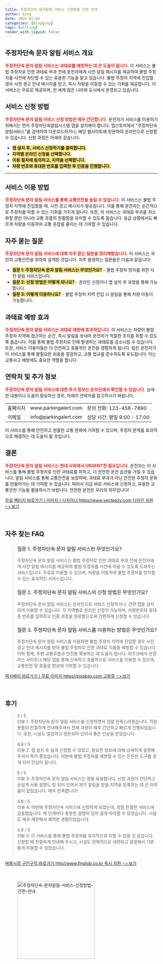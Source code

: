 ```yaml
---
title: 주정차단속 문자알림 서비스 신청방법 간편 안내
author: bing
date: 2025-02-03
categories: [Blogging]
tags: [writing]
render_with_liquid: false
---
```



<h2 id='주정차단속 문자 알림 서비스 개요'>주정차단속 문자 알림 서비스 개요</h2>

<p><b><span style="color: #ee2323;">주정차단속 문자 알림 서비스는 과태료를 예방하는 데 큰 도움이 됩니다.</span></b> 이 서비스는 불법 주정차로 인한 과태료 부과 전에 운전자에게 사전 알림 메시지를 제공하여 불법 주정차를 사전에 차단할 수 있는 유용한 기능을 맡고 있습니다. 불법 주정차 지역에 진입할 경우 사전 경고 안내 메시지를 받고, 즉시 차량을 이동할 수 있는 기회를 제공합니다. 이 서비스는 무료로 제공되며, 전 세계 많은 나라와 도시에서 운영되고 있습니다.</p>

<h2 id='서비스 신청 방법'>서비스 신청 방법</h2>

<p><b><span style="color: #ee2323;">주정차단속 문자 알림 서비스 신청 방법은 매우 간단합니다.</span></b> 운전자가 서비스를 이용하기 위해서는 먼저 주정차단속알림시스템 앱을 설치해야 합니다. 앱스토어에서 "주정차단속알림서비스"를 검색하여 다운로드하거나, 해당 웹사이트에 방문하여 온라인으로 신청할 수 있습니다. 신청 과정은 아래와 같습니다:</p>

<ul>
    <li><b><span style="background-color: #ffe066;">앱 설치 후, 서비스 신청하기를 클릭합니다.</span></b></li>
    <li><b><span style="background-color: #ffe066;">지역별 온라인 신청을 선택합니다.</span></b></li>
    <li><b><span style="background-color: #ffe066;">이용 절차에 동의하고, 지역을 선택합니다.</span></b></li>
    <li><b><span style="background-color: #ffe066;">차량 번호와 휴대폰 번호를 입력한 후 인증을 진행합니다.</span></b></li>
</ul>

<hr />

<h2 id='서비스 이용 방법'>서비스 이용 방법</h2>

<p><b><span style="color: #ee2323;">주정차단속 문자 알림 서비스를 통해 교통안전을 높일 수 있습니다.</span></b> 이 서비스는 불법 주정차 지역에 진입했을 때, 사전 경고 메시지가 발송됩니다. 이를 통해 운전자는 순간적으로 주정차를 피할 수 있는 기회를 가지게 됩니다. 또한, 이 서비스는 과태료 부과를 최소화할 뿐만 아니라 교통 흐름의 원활함을 유지할 수 있도록 돕습니다. 응급 상황에서도 빠르게 차량을 이동하여 교통 혼잡을 줄이는 데 기여할 수 있습니다.</p>

<h2 id='자주 묻는 질문'>자주 묻는 질문</h2>

<p><b><span style="color: #ee2323;">주정차단속 문자 알림 서비스에 대해 자주 묻는 질문을 정리해봤습니다.</span></b> 이 서비스는 국민의 교통안전을 위하여 설계된 것입니다. 자주 발생하는 질문들은 다음과 같습니다:</p>

<ul>
    <li><b><span style="background-color: #ffe066;">질문 1: 주정차단속 문자 알림 서비스는 무엇인가요?</span></b> - 불법 주정차 방지를 위한 사전 알림 서비스입니다.</li>
    <li><b><span style="background-color: #ffe066;">질문 2: 신청 방법은 어떻게 되나요?</span></b> - 온라인 신청이나 앱 설치 후 과정을 통해 가능합니다.</li>
    <li><b><span style="background-color: #ffe066;">질문 3: 어떻게 이용하나요?</span></b> - 불법 주정차 지역 진입 시 알림을 통해 차량 이동이 가능합니다.</li>
</ul>

<h2 id='과태료 예방 효과'>과태료 예방 효과</h2>

<p><b><span style="color: #ee2323;">주정차단속 문자 알림 서비스는 과태료 예방에 효과적입니다.</span></b> 이 서비스는 차량이 불법 주정차 지역에 접근하는 순간, 즉시 알림을 보내어 운전자가 적절한 조치를 취할 수 있도록 돕습니다. 이를 통해 불법 주정차로 인해 발생하는 과태료를 감소시킬 수 있습니다. 또한, 서비스 이용자들은 더 안전하고 효율적인 운전을 경험하게 됩니다. 많은 운전자가 이 서비스를 통해 불필요한 비용을 절감하고, 교통 법규를 준수하도록 유도됩니다. 이는 교통사고 예방에도 중요한 역할을 합니다.</p>

<h2 id='연락처 및 추가 정보'>연락처 및 추가 정보</h2>

<p><b><span style="color: #ee2323;">주정차단속 문자 알림 서비스에 대한 추가 정보는 온라인에서 확인할 수 있습니다.</span></b> 상세한 내용이나 도움이 필요하신 경우, 아래의 연락처를 참고하시기 바랍니다.</p>

<table>
    <tr>
        <td>홈페이지</td>
        <td>www.parkingalert.com</td>
        <td>문의 전화: 123-456-7890</td>
    </tr>
    <tr>
        <td>이메일</td>
        <td>info@parkingalert.com</td>
        <td>상담 시간: 평일 9:00 - 17:00</td>
    </tr>
</table>

<p>이 서비스를 통해 안전하고 원활한 교통 문화에 기여할 수 있으며, 주정차 문제를 효과적으로 해결하는 데 도움이 될 것입니다.</p>

<h2 id='결론'>결론</h2>

<p><b><span style="color: #ee2323;">주정차단속 문자 알림 서비스는 현대 사회에서 URGENT한 필요입니다.</span></b> 운전자는 이 서비스를 통해 불법 주정차로 인한 과태료를 피하고, 더 안전한 운전 습관을 가질 수 있습니다. 알림 서비스를 통해 교통안전을 보장하며, 과태료 부과가 아닌 안전한 주정차 문화를 만들어가는 데 기여할 수 있습니다. 따라서 지금 바로 서비스에 신청하고, 유용한 교통안전 기능을 활용하시기 바랍니다. 안전한 운전은 우리의 의무입니다!</p>


<p><a class="click-button" title="무료 벡터지 바로가기ㅣ이미지ㅣ디자이너 https//www.vecteezy.com 디자인 자원" href="https://blackassets.github.io/posts/%EB%AC%B4%EB%A3%8C-%EB%B2%A1%ED%84%B0%EC%A7%80-%EB%B0%94%EB%A1%9C%EA%B0%80%EA%B8%B0%E3%85%A3%EC%9D%B4%EB%AF%B8%EC%A7%80%E3%85%A3%EB%94%94%EC%9E%90%EC%9D%B4%EB%84%88-httpswww.vecteezy.com-%EB%94%94%EC%9E%90%EC%9D%B8-%EC%9E%90%EC%9B%90/" rel="dofollow">무료 벡터지 바로가기ㅣ이미지ㅣ디자이너 https//www.vecteezy.com 디자인 자원 👈 보기</a></p><br>
<h2 id='자주_찾는_FAQ'>자주 찾는 FAQ</h2>
<div itemscope="" itemtype="https://schema.org/FAQPage"> 
<blockquote> 
<div itemscope="" itemprop="mainEntity" itemtype="https://schema.org/Question"> 
<h3 itemprop="name">질문 1. 주정차단속 문자 알림 서비스란 무엇인가요?</h3> 
<div itemscope="" itemprop="acceptedAnswer" itemtype="https://schema.org/Answer"> 
<span itemprop="text"> 
<p>주정차단속 문자 알림 서비스는 불법 주정차로 인한 과태료 부과 전에 운전자에게 사전 알림 메시지를 제공하여 불법 주정차를 사전에 막을 수 있도록 도와주는 서비스입니다. 무료로 이용할 수 있으며, 차량을 이동하여 불법 주정차를 방지할 수 있는 효과적인 서비스입니다.</p> 
</span> 
</div> 
</div> 
<div itemscope="" itemprop="mainEntity" itemtype="https://schema.org/Question"> 
<h3 itemprop="name">질문 2. 주정차단속 문자 알림 서비스의 신청 방법은 무엇인가요?</h3> 
<div itemscope="" itemprop="acceptedAnswer" itemtype="https://schema.org/Answer"> 
<span itemprop="text"> 
<p>주정차단속 문자 알림 서비스는 온라인으로 서비스 신청하거나, 관련 앱을 설치하여 이용할 수 있습니다. 각 지역별로 온라인 신청이 가능하며, 차량번호와 휴대폰 번호를 입력하고 인증 과정을 완료함으로써 간편하게 신청할 수 있습니다.</p> 
</span> 
</div> 
</div> 
<div itemscope="" itemprop="mainEntity" itemtype="https://schema.org/Question"> 
<h3 itemprop="name">질문 3. 주정차단속 문자 알림 서비스를 이용하는 방법은 무엇인가요?</h3> 
<div itemscope="" itemprop="acceptedAnswer" itemtype="https://schema.org/Answer"> 
<span itemprop="text"> 
<p>주정차단속 문자 알림 서비스를 이용하면 불법 주정차 지역에 진입할 경우 사전 경고 안내 메시지를 받아 불법 주정차로 인한 과태료 지불을 예방할 수 있습니다. 이와 함께, 주변 교통흐름과 안전을 확보하는 데 도움이 됩니다. 위즈샷에서 운영하는 사이트나 해당 앱을 통해 신속하고 효율적으로 서비스를 이용할 수 있으며, 교통안전 및 효율성 향상에 기여할 수 있습니다.</p> 
</span> 
</div> 
</div> 
</blockquote> 
</div>
<p><a class="click-button" title="픽사베이 바로가기ㅣ무료 이미지 https//pixabay.com 고화질" href="https://blackassets.github.io/posts/%ED%94%BD%EC%82%AC%EB%B2%A0%EC%9D%B4-%EB%B0%94%EB%A1%9C%EA%B0%80%EA%B8%B0%E3%85%A3%EB%AC%B4%EB%A3%8C-%EC%9D%B4%EB%AF%B8%EC%A7%80-httpspixabay.com-%EA%B3%A0%ED%99%94%EC%A7%88/" rel="dofollow">픽사베이 바로가기ㅣ무료 이미지 https//pixabay.com 고화질 👈 보기</a></p><br>
<h2 id='후기'>후기</h2>
<div itemscope itemtype="https://schema.org/Product">
  <blockquote>
  <div itemprop="review" itemscope itemtype="https://schema.org/Review">
      <div itemprop="reviewRating" itemscope itemtype="https://schema.org/Rating"> <span itemprop="ratingValue">5</span> / <span itemprop="bestRating">5</span> </div>
      <span itemprop="reviewBody">리뷰 1: 주정차단속 문자 알림 서비스를 신청하면서 정말 만족스러웠습니다. 직원 분들이 친절하게 안내해주셔서 전체 과정이 매우 간단하고 빠르게 진행되었습니다. 또한, 시설도 깔끔하고 정돈되어 있어서 좋은 인상을 받았습니다.</span>
  </div>
  <br>
  <div itemprop="review" itemscope itemtype="https://schema.org/Review">
      <div itemprop="reviewRating" itemscope itemtype="https://schema.org/Rating"> <span itemprop="ratingValue">4.9</span> / <span itemprop="bestRating">5</span> </div>
      <span itemprop="reviewBody">리뷰 2: 앱 설치 후 쉽게 신청할 수 있었고, 필요한 정보에 대해 상세하게 설명해 주셔서 특히 좋았습니다. 덕분에 불법 주정차를 예방할 수 있는 든든한 도구를 갖게 되어 안심이 됩니다.</span>
  </div>
  <br>
  <div itemprop="review" itemscope itemtype="https://schema.org/Review">
      <div itemprop="reviewRating" itemscope itemtype="https://schema.org/Rating"> <span itemprop="ratingValue">5</span> / <span itemprop="bestRating">5</span> </div>
      <span itemprop="reviewBody">리뷰 3: 주정차단속 문자 알림 서비스는 정말 유용합니다. 신청 과정이 간단하고 손쉽게 사용 설명도 잘 되어 있어서 제가 알림을 받을 지역을 등록하는 데 큰 어려움이 없었습니다. 매우 만족합니다!</span>
  </div>
  <br>
  <div itemprop="review" itemscope itemtype="https://schema.org/Review">
      <div itemprop="reviewRating" itemscope itemtype="https://schema.org/Rating"> <span itemprop="ratingValue">4.8</span> / <span itemprop="bestRating">5</span> </div>
      <span itemprop="reviewBody">리뷰 4: 이번에 주정차단속 서비스에 신청하게 되었는데, 정말 친절한 서비스에 감동했습니다. 매 단계마다 충분한 설명이 있어 쉽게 따라할 수 있었습니다. 시설도 매우 깨끗해서 쾌적한 경험이었습니다.</span>
  </div>
  <br>
  <div itemprop="review" itemscope itemtype="https://schema.org/Review">
      <div itemprop="reviewRating" itemscope itemtype="https://schema.org/Rating"> <span itemprop="ratingValue">4.9</span> / <span itemprop="bestRating">5</span> </div>
      <span itemprop="reviewBody">리뷰 5: 이 서비스를 통해 불법 주정차를 효과적으로 피할 수 있을 것 같습니다. 신청할 때 친절하게 안내해 주시고, 시설도 전체적으로 세련되고 깔끔해서 기분 좋게 이용할 수 있었습니다.</span>
  </div>
  <br>
  </blockquote>
</div>
<p><a class="click-button" title="벼룩시장 구인구직 바로가기 http//www.findjob.co.kr 즉시 지원" href="https://blackassets.github.io/posts/%EB%B2%BC%EB%A3%A9%EC%8B%9C%EC%9E%A5-%EA%B5%AC%EC%9D%B8%EA%B5%AC%EC%A7%81-%EB%B0%94%EB%A1%9C%EA%B0%80%EA%B8%B0-httpwww.findjob.co.kr-%EC%A6%89%EC%8B%9C-%EC%A7%80%EC%9B%90/" rel="dofollow">벼룩시장 구인구직 바로가기 http//www.findjob.co.kr 즉시 지원 👈 보기</a></p><br>
<figure class="image"><img src="https://blackassets.github.io/assets/img/thumbnail/주정차단속-문자알림-서비스-신청방법-간편-안내.webp" alt="주정차단속-문자알림-서비스-신청방법-간편-안내" width="256" height="256"></figure>